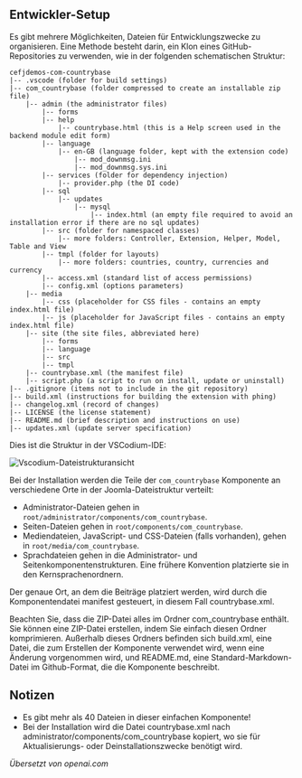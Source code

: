 <!-- Filename: J4.x:MVC_Anatomy:_File_Structure / Display title: MVC Anatomie: Dateistruktur -->

## Entwickler-Setup

Es gibt mehrere Möglichkeiten, Dateien für Entwicklungszwecke zu organisieren. Eine Methode besteht darin, ein Klon eines GitHub-Repositories zu verwenden, wie in der folgenden schematischen Struktur:

```
cefjdemos-com-countrybase
|-- .vscode (folder for build settings)
|-- com_countrybase (folder compressed to create an installable zip file)
    |-- admin (the administrator files)
        |-- forms
        |-- help
            |-- countrybase.html (this is a Help screen used in the backend module edit form)
        |-- language
            |-- en-GB (language folder, kept with the extension code)
                |-- mod_downmsg.ini
                |-- mod_downmsg.sys.ini
        |-- services (folder for dependency injection)
            |-- provider.php (the DI code)
        |-- sql
            |-- updates
                |-- mysql
                    |-- index.html (an empty file required to avoid an installation error if there are no sql updates)
        |-- src (folder for namespaced classes)
            |-- more folders: Controller, Extension, Helper, Model, Table and View
        |-- tmpl (folder for layouts)
            |-- more folders: countries, country, currencies and currency
        |-- access.xml (standard list of access permissions)
        |-- config.xml (options parameters)
    |-- media
        |-- css (placeholder for CSS files - contains an empty index.html file)
        |-- js (placeholder for JavaScript files - contains an empty index.html file)
    |-- site (the site files, abbreviated here)
        |-- forms
        |-- language
        |-- src
        |-- tmpl
    |-- countrybase.xml (the manifest file)
    |-- script.php (a script to run on install, update or uninstall)
|-- .gitignore (items not to include in the git repository)
|-- build.xml (instructions for building the extension with phing)
|-- changelog.xml (record of changes)
|-- LICENSE (the license statement)
|-- README.md (brief description and instructions on use)
|-- updates.xml (update server specification)
```

Dies ist die Struktur in der VSCodium-IDE:

![Vscodium-Dateistrukturansicht](../../../en/images/mvc-anatomy/com-countrybase-vscodium.png)

Bei der Installation werden die Teile der `com_countrybase` Komponente an verschiedene Orte in der Joomla-Dateistruktur verteilt:
- Administrator-Dateien gehen in `root/administrator/components/com_countrybase`.
- Seiten-Dateien gehen in `root/components/com_countrybase`.
- Mediendateien, JavaScript- und CSS-Dateien (falls vorhanden), gehen in `root/media/com_countrybase`.
- Sprachdateien gehen in die Administrator- und Seitenkomponentenstrukturen. Eine frühere Konvention platzierte sie in den Kernsprachenordnern.

Der genaue Ort, an dem die Beiträge platziert werden, wird durch die Komponentendatei manifest gesteuert, in diesem Fall countrybase.xml.

Beachten Sie, dass die ZIP-Datei alles im Ordner com_countrybase enthält. Sie können eine ZIP-Datei erstellen, indem Sie einfach diesen Ordner komprimieren. Außerhalb dieses Ordners befinden sich build.xml, eine Datei, die zum Erstellen der Komponente verwendet wird, wenn eine Änderung vorgenommen wird, und README.md, eine Standard-Markdown-Datei im Github-Format, die die Komponente beschreibt.

## Notizen

- Es gibt mehr als 40 Dateien in dieser einfachen Komponente!
- Bei der Installation wird die Datei countrybase.xml nach administrator/components/com_countrybase kopiert, wo sie für Aktualisierungs- oder Deinstallationszwecke benötigt wird.

*Übersetzt von openai.com*

